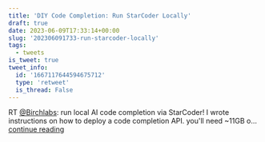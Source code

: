 ```yaml
---
title: 'DIY Code Completion: Run StarCoder Locally'
draft: true
date: 2023-06-09T17:33:14+00:00
slug: '202306091733-run-starcoder-locally'
tags:
  - tweets
is_tweet: true
tweet_info:
  id: '1667117644594675712'
  type: 'retweet'
  is_thread: False
---
```




RT [@Birchlabs](https://x.com/Birchlabs): run local AI code completion via StarCoder!
I wrote instructions on how to deploy a code completion API.
you'll need ~11GB o… [continue reading](https://x.com/sytelus/status/1667117644594675712)
